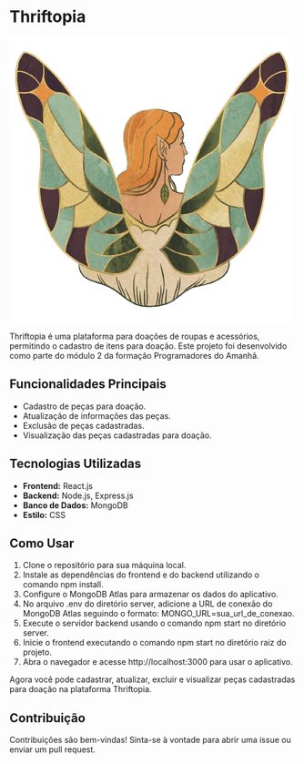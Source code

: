 # Thriftopia

![Thriftopia Logo](./client/src/assets/logo-thriftopia.png)

Thriftopia é uma plataforma para doações de roupas e acessórios, permitindo o cadastro de itens para doação. Este projeto foi desenvolvido como parte do módulo 2 da formação Programadores do Amanhã.

## Funcionalidades Principais

- Cadastro de peças para doação.
- Atualização de informações das peças.
- Exclusão de peças cadastradas.
- Visualização das peças cadastradas para doação.

## Tecnologias Utilizadas

- **Frontend:** React.js
- **Backend:** Node.js, Express.js
- **Banco de Dados:** MongoDB
- **Estilo:** CSS

## Como Usar

1. Clone o repositório para sua máquina local.
2. Instale as dependências do frontend e do backend utilizando o comando npm install.
3. Configure o MongoDB Atlas para armazenar os dados do aplicativo.
4. No arquivo .env do diretório server, adicione a URL de conexão do MongoDB Atlas seguindo o formato: MONGO_URL=sua_url_de_conexao.
5. Execute o servidor backend usando o comando npm start no diretório server.
6. Inicie o frontend executando o comando npm start no diretório raiz do projeto.
7. Abra o navegador e acesse http://localhost:3000 para usar o aplicativo.

Agora você pode cadastrar, atualizar, excluir e visualizar peças cadastradas para doação na plataforma Thriftopia.

## Contribuição

Contribuições são bem-vindas! Sinta-se à vontade para abrir uma issue ou enviar um pull request.